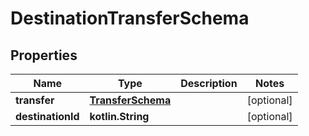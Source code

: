 
# DestinationTransferSchema

## Properties
Name | Type | Description | Notes
------------ | ------------- | ------------- | -------------
**transfer** | [**TransferSchema**](TransferSchema.md) |  |  [optional]
**destinationId** | **kotlin.String** |  |  [optional]



